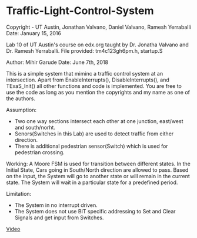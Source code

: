 # Traffic-Light-Control-System

Copyright - UT Austin, Jonathan Valvano, Daniel Valvano, Ramesh Yerraballi
Date: January 15, 2016

Lab 10 of UT Austin's course on edx.org taught by Dr. Jonatha Valvano and Dr. Ramesh Yerraballi.
File provided: tm4c123gh6pm.h, startup.S

Author: Mihir Garude
Date: June 7th, 2018

This is a simple system that miminc a traffic control system at an intersection. Apart from EnableInterrupts(),
DisableInterrupts(), and TExaS_Init() all other functions and code is implemented. You are free
to use the code as long as you mention the copyrights and my name as one of the authors.

Assumption:
- Two one way sections intersect each other at one junction, east/west and south/norht.
- Senors(Switches in this Lab) are used to detect traffic from either direction.
- There is additional pedestrian sensor(Switch) which is used for pedestrian crossing.

Working:
A Moore FSM is used for transition between different states. In the Initial State, Cars going in South/North
direction are allowed to pass. Based on the input, the System will go to another state or will remain in the current state.
The System will wait in a particular state for a predefined period. 

Limitation:
- The System in no interrupt driven.
- The System does not use BIT specific addressing to Set and Clear Signals and get input from Switches.

[Video](https://youtu.be/gMDjTUCRp6U)
